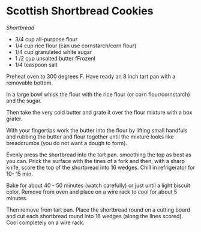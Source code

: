 Scottish Shortbread Cookies
===========================

*Shortbread*

- 3/4 cup all-purpose flour
- 1/4 cup rice flour (can use cornstarch/corn flour)
- 1/4 cup granulated white sugar
- 1 /2 cup unsalted butter fFrozenl
- 1/4 teaspoon salt

Preheat oven to 300 degrees F. Have ready an 8 inch tart pan with a removable bottom.

In a large bowl whisk the flour with the rice flour (or corn flour/cornstarch) and the sugar.

Then take the very cold butter and grate it over the flour mixture with a box
grater.

With your fingertips work the butter into the flour by lifting small handfuls and rubbing the butter and flour together until the mixture looks like breadcrumbs (you do not want a dough to form).

Evenly press the shortbread into the tart pan. smoothing the top as best as you can. Prick the surface with the tines of a fork and then, with a sharp knife, score the top of the shortbread into 16 wedges. Chill in refrigerator for 10- 15 min.

Bake for about 40 - 50 minutes (watch carefully) or just until a light biscuit color. Remove from oven and place on a wire rack to cool for about 5 minutes.

Then remove from tart pan. Place the shortbread round on a cutting board and cut each shortbread round into 16 wedges (along the lines scored). Cool
completely on a wire rack.
